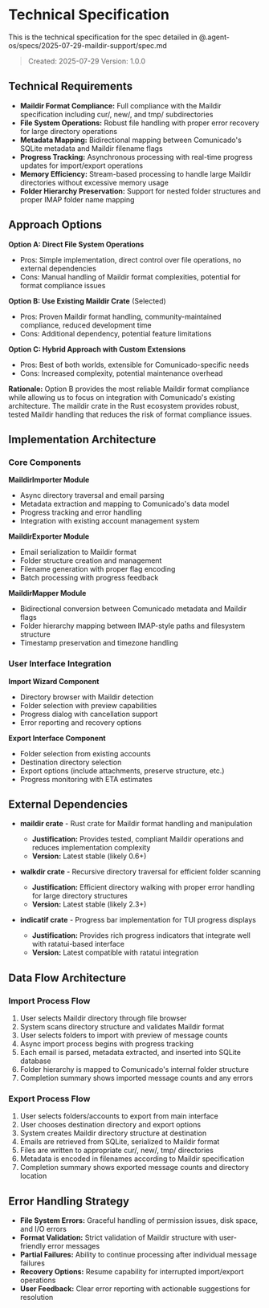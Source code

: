 # Technical Specification

This is the technical specification for the spec detailed in @.agent-os/specs/2025-07-29-maildir-support/spec.md

> Created: 2025-07-29
> Version: 1.0.0

## Technical Requirements

- **Maildir Format Compliance:** Full compliance with the Maildir specification including cur/, new/, and tmp/ subdirectories
- **File System Operations:** Robust file handling with proper error recovery for large directory operations
- **Metadata Mapping:** Bidirectional mapping between Comunicado's SQLite metadata and Maildir filename flags
- **Progress Tracking:** Asynchronous processing with real-time progress updates for import/export operations
- **Memory Efficiency:** Stream-based processing to handle large Maildir directories without excessive memory usage
- **Folder Hierarchy Preservation:** Support for nested folder structures and proper IMAP folder name mapping

## Approach Options

**Option A: Direct File System Operations**
- Pros: Simple implementation, direct control over file operations, no external dependencies
- Cons: Manual handling of Maildir format complexities, potential for format compliance issues

**Option B: Use Existing Maildir Crate** (Selected)
- Pros: Proven Maildir format handling, community-maintained compliance, reduced development time
- Cons: Additional dependency, potential feature limitations

**Option C: Hybrid Approach with Custom Extensions**
- Pros: Best of both worlds, extensible for Comunicado-specific needs
- Cons: Increased complexity, potential maintenance overhead

**Rationale:** Option B provides the most reliable Maildir format compliance while allowing us to focus on integration with Comunicado's existing architecture. The maildir crate in the Rust ecosystem provides robust, tested Maildir handling that reduces the risk of format compliance issues.

## Implementation Architecture

### Core Components

**MaildirImporter Module**
- Async directory traversal and email parsing
- Metadata extraction and mapping to Comunicado's data model
- Progress tracking and error handling
- Integration with existing account management system

**MaildirExporter Module**  
- Email serialization to Maildir format
- Folder structure creation and management
- Filename generation with proper flag encoding
- Batch processing with progress feedback

**MaildirMapper Module**
- Bidirectional conversion between Comunicado metadata and Maildir flags
- Folder hierarchy mapping between IMAP-style paths and filesystem structure
- Timestamp preservation and timezone handling

### User Interface Integration

**Import Wizard Component**
- Directory browser with Maildir detection
- Folder selection with preview capabilities
- Progress dialog with cancellation support
- Error reporting and recovery options

**Export Interface Component**
- Folder selection from existing accounts
- Destination directory selection
- Export options (include attachments, preserve structure, etc.)
- Progress monitoring with ETA estimates

## External Dependencies

- **maildir crate** - Rust crate for Maildir format handling and manipulation
  - **Justification:** Provides tested, compliant Maildir operations and reduces implementation complexity
  - **Version:** Latest stable (likely 0.6+)

- **walkdir crate** - Recursive directory traversal for efficient folder scanning
  - **Justification:** Efficient directory walking with proper error handling for large directory structures
  - **Version:** Latest stable (likely 2.3+)

- **indicatif crate** - Progress bar implementation for TUI progress displays
  - **Justification:** Provides rich progress indicators that integrate well with ratatui-based interface
  - **Version:** Latest compatible with ratatui integration

## Data Flow Architecture

### Import Process Flow
1. User selects Maildir directory through file browser
2. System scans directory structure and validates Maildir format
3. User selects folders to import with preview of message counts
4. Async import process begins with progress tracking
5. Each email is parsed, metadata extracted, and inserted into SQLite database
6. Folder hierarchy is mapped to Comunicado's internal folder structure
7. Completion summary shows imported message counts and any errors

### Export Process Flow
1. User selects folders/accounts to export from main interface
2. User chooses destination directory and export options
3. System creates Maildir directory structure at destination
4. Emails are retrieved from SQLite, serialized to Maildir format
5. Files are written to appropriate cur/, new/, tmp/ directories
6. Metadata is encoded in filenames according to Maildir specification
7. Completion summary shows exported message counts and directory location

## Error Handling Strategy

- **File System Errors:** Graceful handling of permission issues, disk space, and I/O errors
- **Format Validation:** Strict validation of Maildir structure with user-friendly error messages
- **Partial Failures:** Ability to continue processing after individual message failures
- **Recovery Options:** Resume capability for interrupted import/export operations
- **User Feedback:** Clear error reporting with actionable suggestions for resolution